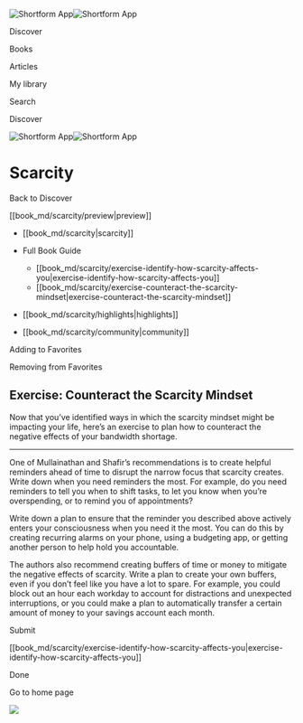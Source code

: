 ![Shortform App](/img/logo.36a2399e.svg)![Shortform App](/img/logo-dark.70c1b072.svg)

Discover

Books

Articles

My library

Search

Discover

![Shortform App](/img/logo.36a2399e.svg)![Shortform App](/img/logo-dark.70c1b072.svg)

# Scarcity

Back to Discover

[[book_md/scarcity/preview|preview]]

  * [[book_md/scarcity|scarcity]]
  * Full Book Guide

    * [[book_md/scarcity/exercise-identify-how-scarcity-affects-you|exercise-identify-how-scarcity-affects-you]]
    * [[book_md/scarcity/exercise-counteract-the-scarcity-mindset|exercise-counteract-the-scarcity-mindset]]
  * [[book_md/scarcity/highlights|highlights]]
  * [[book_md/scarcity/community|community]]



Adding to Favorites 

Removing from Favorites 

## Exercise: Counteract the Scarcity Mindset

Now that you’ve identified ways in which the scarcity mindset might be impacting your life, here’s an exercise to plan how to counteract the negative effects of your bandwidth shortage.

* * *

One of Mullainathan and Shafir’s recommendations is to create helpful reminders ahead of time to disrupt the narrow focus that scarcity creates. Write down when you need reminders the most. For example, do you need reminders to tell you when to shift tasks, to let you know when you’re overspending, or to remind you of appointments?

Write down a plan to ensure that the reminder you described above actively enters your consciousness when you need it the most. You can do this by creating recurring alarms on your phone, using a budgeting app, or getting another person to help hold you accountable.

The authors also recommend creating buffers of time or money to mitigate the negative effects of scarcity. Write a plan to create your own buffers, even if you don’t feel like you have a lot to spare. For example, you could block out an hour each workday to account for distractions and unexpected interruptions, or you could make a plan to automatically transfer a certain amount of money to your savings account each month.

Submit 

[[book_md/scarcity/exercise-identify-how-scarcity-affects-you|exercise-identify-how-scarcity-affects-you]]

Done

Go to home page 

![](https://bat.bing.com/action/0?ti=56018282&Ver=2&mid=fda7f0b4-8ea5-4119-afa1-36c218bfed72&sid=f30c5e70639211ee87d33f0876d93783&vid=f30c9700639211eeb3a75d830392c94f&vids=0&msclkid=N&pi=0&lg=en-US&sw=800&sh=600&sc=24&nwd=1&tl=Shortform%20%7C%20Scarcity&p=https%3A%2F%2Fwww.shortform.com%2Fapp%2Fbook%2Fscarcity%2Fexercise-counteract-the-scarcity-mindset&r=&lt=389&evt=pageLoad&sv=1&rn=52482)

